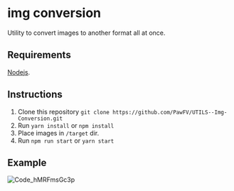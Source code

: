 # img conversion

Utility to convert images to another format all at once.

## Requirements

[Nodejs](https://nodejs.org/en/).

## Instructions

1. Clone this repository `git clone https://github.com/PawFV/UTILS--Img-Conversion.git`
2. Run `yarn install` or `npm install`
2. Place images in `/target` dir.
3. Run `npm run start` or `yarn start`

## Example 
![Code_hMRFmsGc3p](https://user-images.githubusercontent.com/44122984/168501649-b3c8e4c8-44f3-441d-b58e-f7d8f03c6cc8.gif)

